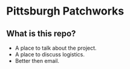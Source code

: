 # Pittsburgh Patchworks

## What is this repo?
* A place to talk about the project.
* A place to discuss logistics.
* Better then email.
